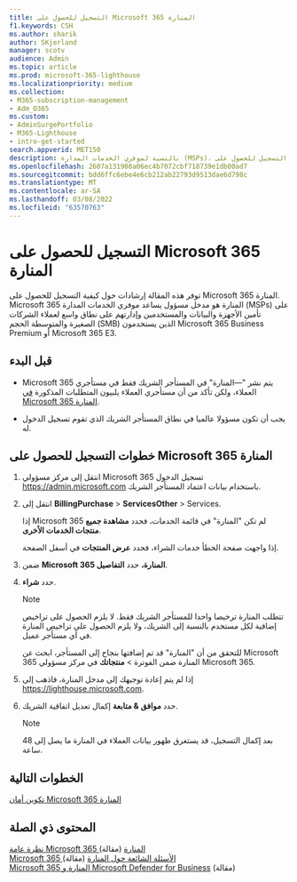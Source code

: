 ```yaml
---
title: التسجيل للحصول على Microsoft 365 المنارة
f1.keywords: CSH
ms.author: sharik
author: SKjerland
manager: scotv
audience: Admin
ms.topic: article
ms.prod: microsoft-365-lighthouse
ms.localizationpriority: medium
ms.collection:
- M365-subscription-management
- Adm_O365
ms.custom:
- AdminSurgePortfolio
- M365-Lighthouse
- intro-get-started
search.appverid: MET150
description: بالنسبة لموفري الخدمات المدارة (MSPs)، تعرف على كيفية التسجيل للحصول على Microsoft 365 المنارة.
ms.openlocfilehash: 2607a131908a06ec4b7072cbf718739e1db00ad7
ms.sourcegitcommit: bdd6ffc6ebe4e6cb212ab22793d9513dae6d798c
ms.translationtype: MT
ms.contentlocale: ar-SA
ms.lasthandoff: 03/08/2022
ms.locfileid: "63570763"
---
```

# <a name="sign-up-for-microsoft-365-lighthouse"></a>التسجيل للحصول على Microsoft 365 المنارة

توفر هذه المقالة إرشادات حول كيفية التسجيل للحصول على Microsoft 365 المنارة. Microsoft 365 المنارة هو مدخل مسؤول يساعد موفري الخدمات المدارة (MSPs) على تأمين الأجهزة والبيانات والمستخدمين وإدارتهم على نطاق واسع لعملاء الشركات الصغيرة والمتوسطة الحجم (SMB) الذين يستخدمون Microsoft 365 Business Premium أو Microsoft 365 E3. 

## <a name="before-you-begin"></a>قبل البدء

- Microsoft 365 يتم نشر "&mdash;المنارة" في المستأجر الشريك فقط في مستأجري العملاء، ولكن تأكد من أن مستأجري العملاء يلبيون المتطلبات المذكورة [في Microsoft 365 المنارة](m365-lighthouse-requirements.md).

- يجب أن تكون مسؤولا عالميا في نطاق المستأجر الشريك الذي تقوم تسجيل الدخول له.

## <a name="steps-to-sign-up-for-microsoft-365-lighthouse"></a>خطوات التسجيل للحصول على Microsoft 365 المنارة

1. انتقل إلى مركز مسؤولي Microsoft 365 تسجيل الدخول <a href="https://go.microsoft.com/fwlink/p/?linkid=2024339" target="_blank">https://admin.microsoft.com</a> باستخدام بيانات اعتماد المستأجر الشريك. 

1. انتقل إلى **BillingPurchase** >  **ServicesOther** >  Services.

    إذا Microsoft 365 لم تكن "المنارة" في قائمة الخدمات، فحدد **مشاهدة جميع منتجات الخدمات الأخرى**.

    إذا واجهت صفحة الخطأ خدمات الشراء، فحدد **عرض المنتجات** في أسفل الصفحة.

1. ضمن **Microsoft 365 المنارة،** حدد **التفاصيل**. 

1. حدد **شراء**.

    > [!NOTE]
    > تتطلب المنارة ترخيصا واحدا للمستأجر الشريك فقط. لا يلزم الحصول على تراخيص إضافية لكل مستخدم بالنسبة إلى الشريك، ولا يلزم الحصول على تراخيص المنارة في أي مستأجر عميل. 

    للتحقق من أن "المنارة" قد تم إضافتها بنجاح إلى المستأجر، ابحث عن Microsoft 365 المنارة ضمن الفوترة > **منتجاتك** في مركز مسؤولي Microsoft 365.

1. إذا لم يتم إعادة توجيهك إلى مدخل المنارة، فاذهب إلى <a href="https://go.microsoft.com/fwlink/p/?linkid=2168110" target="_blank">https://lighthouse.microsoft.com</a>.

1. حدد **موافق & متابعة** إكمال تعديل اتفاقية الشريك.

    > [!NOTE]
    > بعد إكمال التسجيل، قد يستغرق ظهور بيانات العملاء في المنارة ما يصل إلى 48 ساعة.

## <a name="next-steps"></a>الخطوات التالية

[تكوين أمان Microsoft 365 المنارة](m365-lighthouse-configure-portal-security.md) 

## <a name="related-content"></a>المحتوى ذي الصلة

[نظرة عامة Microsoft 365 المنارة](m365-lighthouse-overview.md) (مقالة)   
[Microsoft 365 الأسئلة الشائعة حول المنارة](m365-lighthouse-faq.yml) (مقالة)   
[Microsoft 365 المنارة و Microsoft Defender for Business](../security/defender-business/mdb-lighthouse-integration.md) (مقالة)
